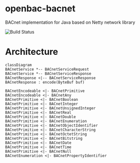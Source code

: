# openbac-bacnet
BACnet implementation for Java based on Netty network library

![Build Status](https://github.com/jseitter/openbac-bacnet/actions/workflows/gradle.yml/badge.svg)


# Architecture

```mermaid
classDiagram
BACnetService *-- BACnetServiceRequest
BACnetService *-- BACnetServiceResponse
BACnetResponse <|-- BACnetServiceResponse
BACnetResponse : encode(ByteBuf buf)

BACnetEncodeable <|- BACnetPrimitive
BACnetEncodeable <|- BACnetAny
BACnetPrimitive <|- BACnetBoolean
BACnetPrimitive <|- BACnetInteger
BACnetPrimitive <|- BACnetUnsignedInteger
BACnetPrimitive <|- BACnetReal
BACnetPrimitive <|- BACnetDouble
BACnetPrimitive <|- BACnetEnumeration
BACnetPrimitive <|- BACnetObjectIdentifier
BACnetPrimitive <|- BACnetCharacterString
BACnetPrimitive <|- BACnetOctetString
BACnetPrimitive <|- BACnetBitstring
BACnetPrimitive <|- BACnetDate
BACnetPrimitive <|- BACnetTime
BACnetPrimitive <|- BACnetNull
BACnetEnumeration <|- BACnetPropertyIdentifier
```

